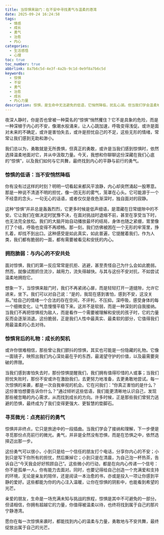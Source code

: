 ```yaml
---
title: 当惊惧来敲门：在不安中寻找勇气与温柔的港湾
date: 2025-09-24 16:24:58
tags:
  - 情感
  - 成长
  - 勇气
  - 治愈
  - 内心
categories:
  - 生活感悟
  - 心理
toc: true
toc_number: true
abbrlink: 8a7b6c5d-4e3f-4a2b-9c1d-0e9f8a7b6c5d
keywords:
  - 惊惧
  - 不安
  - 勇气
  - 治愈
  - 成长
  - 内心力量
description: 惊惧，是生命中无法避免的低语，它悄然降临，扰乱心湖。但当我们学会温柔地面对它，倾听它背后的声音，便会发现，那些曾让我们颤抖的不安，也蕴藏着成长的契机与前行的力量。这篇文章将带你一同探索，如何在惊惧中拥抱脆弱，寻觅微光，最终找到属于自己的温柔港湾。
---
```


夜深人静时，你是否也曾被一种莫名的“惊惧”悄然攫住？它不是具象的危险，而是一种深植于内心的不安，像潮水般涌来，让人心跳加速，呼吸变得浅促。或许是面对未来的不确定，或许是害怕失去，或许是担忧自己的不足，这些无形的情绪，常常让我们感到无助和渺小。

我们总以为，勇敢就是无所畏惧，但真正的勇敢，或许是当我们感到惊惧时，依然选择温柔地面对它，并从中汲取力量。今天，我想和你聊聊这份深藏在我们心底的“惊惧”，以及我们如何与它共舞，最终找到内心的平静与前行的勇气。

### 惊惧的低语：当不安悄然降临

你有没有过这样的时刻？明明一切看起来都风平浪静，内心却突然涌起一股寒意。那是一种说不清道不明的担忧，像一团无形的雾气，笼罩在心头。它可能源于一个不经意的念头，一句无心的话语，或者仅仅是夜色渐深时，独自面对的寂静。

这种“惊惧”并非总是轰轰烈烈，它更多时候是低声细语，是潜藏在日常缝隙中的不安。它让我们在做决定时犹豫不决，在面对挑战时退缩不前，甚至在享受当下时，也无法完全放松。我们的大脑开始自动播放最坏的结局，身体也随之紧绷，胃里像打了个结，呼吸也变得不再顺畅。那一刻，我们仿佛被困在一个无形的牢笼里，挣扎着，却找不到出口。这种感受是如此真实，如此普遍，它提醒着我们，作为人类，我们都有脆弱的一面，都有需要被看见和安抚的内心。

### 拥抱脆弱：与内心的不安共处

面对惊惧，我们的第一反应常常是抗拒、逃避，甚至责怪自己为什么会如此脆弱。然而，就像试图抓住流沙，越用力，流失得越快。与其与这份不安对抗，不如尝试温柔地拥抱它。

想象一下，当惊惧来敲门时，我们不再紧闭心扉，而是轻轻打开一道缝隙，允许它进来，坐下。我们可以对自己说：“是的，我现在感到害怕，感到不安，这没关系。”给自己的情绪一个合法的存在空间，不评判，不压抑。深呼吸，感受身体的每一个细微变化，让气息慢慢平稳下来。这并不是软弱，而是一种深刻的自我接纳。当我们不再把惊惧视为敌人，而是看作一个需要被理解和安抚的孩子时，它的力量反而会逐渐消退。这份脆弱，正是我们人性中最真实、最柔软的部分，它值得我们用最温柔的心去对待。

### 惊惧背后的礼物：成长的契机

或许你很难相信，那些曾让我们颤抖的惊惧，其实也可能是一份隐藏的礼物。它像一面镜子，映照出我们内心深处最在乎的东西，最渴望守护的价值，以及最需要突破的界限。

当我们感到害怕失去时，那份惊惧提醒我们，我们拥有值得珍惜的人或事；当我们担忧失败时，那份不安或许在激励我们，去更努力地准备，去更勇敢地尝试。每一次惊惧的来袭，都是一次自我审视的机会。它在问我们：“你真正害怕的是什么？这份害怕想要告诉你什么？”通过倾听这些低语，我们能更清晰地认识自己，发现那些被忽略的内心需求，从而找到成长的方向。许多时候，正是那些我们曾努力逃避的恐惧，最终成为了我们变得更强大、更智慧的垫脚石。

### 寻觅微光：点亮前行的勇气

惊惧并非终点，它只是旅途中的一段插曲。当我们学会了接纳和理解，下一步便是寻觅那份点亮前行的微光。勇气，并非是全然没有恐惧，而是在恐惧之中，依然选择迈出那一步。

这份勇气可以很小，小到只是给一个信任的朋友打个电话，分享你内心的不安；小到只是写下你所有的担忧，然后撕掉它；小到只是在清晨，为自己泡一杯热茶，告诉自己“今天我会好好照顾自己”。这些微小的行动，都是在向内心传递一个信号：你不是孤单一人，你有能力去面对。同时，也要记得给自己创造一个充满爱和支持的环境，无论是亲友的陪伴，还是阅读一本治愈的书，亦或是投入一项让你感到平静的爱好。这些都能为你的内心注入温暖，让你在惊惧的阴影中，也能看到希望的光芒。

亲爱的朋友，生命是一场充满未知与挑战的旅程，惊惧是其中不可避免的一部分。但请相信，你拥有超越它的力量，你值得被温柔以待，也终将找到属于自己的那片宁静港湾。

愿你在每一次惊惧来袭时，都能找到内心的温柔与力量，勇敢地与不安共舞，最终绽放出属于自己的光芒。